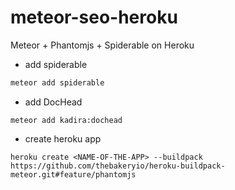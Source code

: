 # meteor-seo-heroku
Meteor + Phantomjs + Spiderable on Heroku

- add spiderable
```javascript
meteor add spiderable
```

- add DocHead
```
meteor add kadira:dochead
```

- create heroku app
```
heroku create <NAME-OF-THE-APP> --buildpack https://github.com/thebakeryio/heroku-buildpack-meteor.git#feature/phantomjs
```
